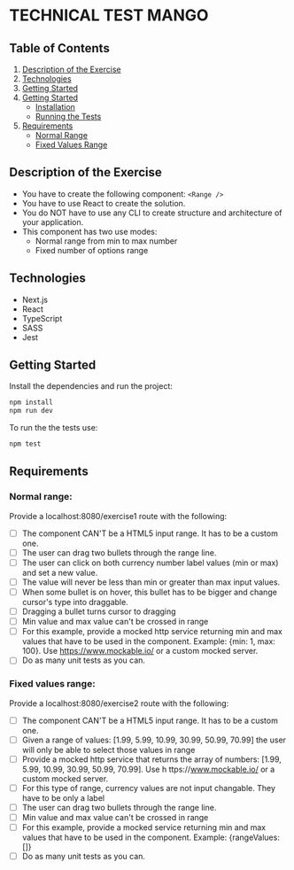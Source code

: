 # TECHNICAL TEST MANGO

## Table of Contents

1. [Description of the Exercise](#description-of-the-exercise)
2. [Technologies](#technologies)
3. [Getting Started](#getting-started)
4. [Getting Started](#getting-started)
   - [Installation](#installation)
   - [Running the Tests](#running-the-tests)
5. [Requirements](#requirements)
   - [Normal Range](#normal-range)
   - [Fixed Values Range](#fixed-values-range)

## Description of the Exercise

- You have to create the following component: `<Range />`
- You have to use React to create the solution.
- You do NOT have to use any CLI to create structure and architecture of your application.
- This component has two use modes:
  - Normal range from min to max number
  - Fixed number of options range

## Technologies

- Next.js
- React
- TypeScript
- SASS
- Jest

## Getting Started

Install the dependencies and run the project:

```bash
npm install
npm run dev
```

To run the the tests use:

```bash
npm test
```

## Requirements

### Normal range:

Provide a localhost:8080/exercise1 route with the following:

- [ ] The component CAN'T be a HTML5 input range. It has to be a custom one.
- [ ] The user can drag two bullets through the range line.
- [ ] The user can click on both currency number label values (min or max) and set a
      new value.
- [ ] The value will never be less than min or greater than max input values.
- [ ] When some bullet is on hover, this bullet has to be bigger and change cursor's type
      into draggable.
- [ ] Dragging a bullet turns cursor to dragging
- [ ] Min value and max value can't be crossed in range
- [ ] For this example, provide a mocked http service returning min and max values
      that have to be used in the component. Example: {min: 1, max: 100}. Use
      https://www.mockable.io/ or a custom mocked
      server.
- [ ] Do as many unit tests as you can.

### Fixed values range:

Provide a localhost:8080/exercise2 route with the following:

- [ ] The component CAN'T be a HTML5 input range. It has to be a custom one.
- [ ] Given a range of values: [1.99, 5.99, 10.99, 30.99, 50.99, 70.99] the user will only
      be able to select those values in range
- [ ] Provide a mocked http service that returns the array of numbers: [1.99, 5.99,
      10.99, 30.99, 50.99, 70.99]. Use h ttps://www.mockable.io/ or a custom mocked
      server.
- [ ] For this type of range, currency values are not input changable. They have to be
      only a label
- [ ] The user can drag two bullets through the range line.
- [ ] Min value and max value can't be crossed in range
- [ ] For this example, provide a mocked service returning min and max values that
      have to be used in the component. Example: {rangeValues: []}
- [ ] Do as many unit tests as you can.
